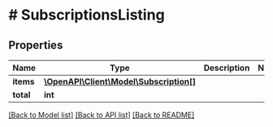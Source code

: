 # # SubscriptionsListing

## Properties

Name | Type | Description | Notes
------------ | ------------- | ------------- | -------------
**items** | [**\OpenAPI\Client\Model\Subscription[]**](Subscription.md) |  |
**total** | **int** |  |

[[Back to Model list]](../../README.md#models) [[Back to API list]](../../README.md#endpoints) [[Back to README]](../../README.md)
